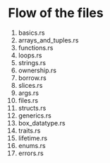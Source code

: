 # Flow of the files

1. basics.rs
2. arrays_and_tuples.rs
3. functions.rs
4. loops.rs
5. strings.rs
6. ownership.rs
7. borrow.rs
8. slices.rs
9. args.rs
10. files.rs
11. structs.rs
12. generics.rs
13. box_datatype.rs
14. traits.rs
15. lifetime.rs
16. enums.rs
17. errors.rs
